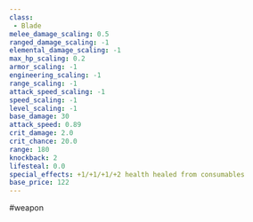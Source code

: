 ```yaml
---
class: 
 - Blade
melee_damage_scaling: 0.5
ranged_damage_scaling: -1
elemental_damage_scaling: -1
max_hp_scaling: 0.2
armor_scaling: -1
engineering_scaling: -1
range_scaling: -1
attack_speed_scaling: -1
speed_scaling: -1
level_scaling: -1
base_damage: 30
attack_speed: 0.89
crit_damage: 2.0
crit_chance: 20.0
range: 180
knockback: 2
lifesteal: 0.0
special_effects: +1/+1/+1/+2 health healed from consumables
base_price: 122
---
```

#weapon